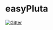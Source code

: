 # easyPluta

[![Gitter](https://badges.gitter.im/Join%20Chat.svg)](https://gitter.im/plutanium/easyPluta?utm_source=badge&utm_medium=badge&utm_campaign=pr-badge&utm_content=badge)